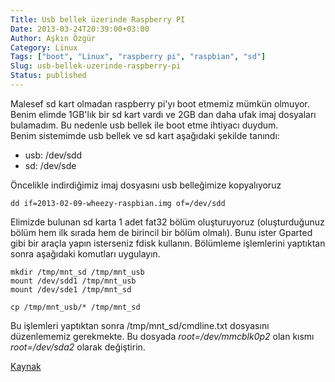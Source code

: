 ```yaml
---
Title: Usb bellek üzerinde Raspberry PI 
Date: 2013-03-24T20:39:00+03:00
Author: Aşkın Özgür
Category: Linux
Tags: ["boot", "Linux", "raspberry pi", "raspbian", "sd"]
Slug: usb-bellek-uzerinde-raspberry-pi
Status: published
---
```


Malesef sd kart olmadan raspberry pi'yı boot etmemiz mümkün olmuyor. Benim elimde 1GB'lık bir sd kart vardı ve 2GB dan daha ufak imaj dosyaları bulamadım. Bu nedenle usb bellek ile boot etme ihtiyacı duydum.  
Benim sistemimde usb bellek ve sd kart aşağıdaki şekilde tanındı:  
- usb: /dev/sdd  
- sd: /dev/sde

Öncelikle indirdiğimiz imaj dosyasını usb belleğimize kopyalıyoruz

    dd if=2013-02-09-wheezy-raspbian.img of=/dev/sdd

Elimizde bulunan sd karta 1 adet fat32 bölüm oluşturuyoruz (oluşturduğunuz bölüm hem ilk sırada hem de birincil bir bölüm olmalı). Bunu ister Gparted gibi bir araçla yapın isterseniz fdisk kullanın. Bölümleme işlemlerini yaptıktan sonra aşağıdaki komutları uygulayın.

    mkdir /tmp/mnt_sd /tmp/mnt_usb
    mount /dev/sdd1 /tmp/mnt_usb
    mount /dev/sde1 /tmp/mnt_sd

    cp /tmp/mnt_usb/* /tmp/mnt_sd

Bu işlemleri yaptıktan sonra /tmp/mnt\_sd/cmdline.txt dosyasını düzenlememiz gerekmekte. Bu dosyada *root=/dev/mmcblk0p2* olan kısmı *root=/dev/sda2* olarak değiştirin.

[Kaynak](http://www.networkinghowtos.com/howto/raspbian-on-raspberry-pi-using-sd-card-usb-memory-stick/)
